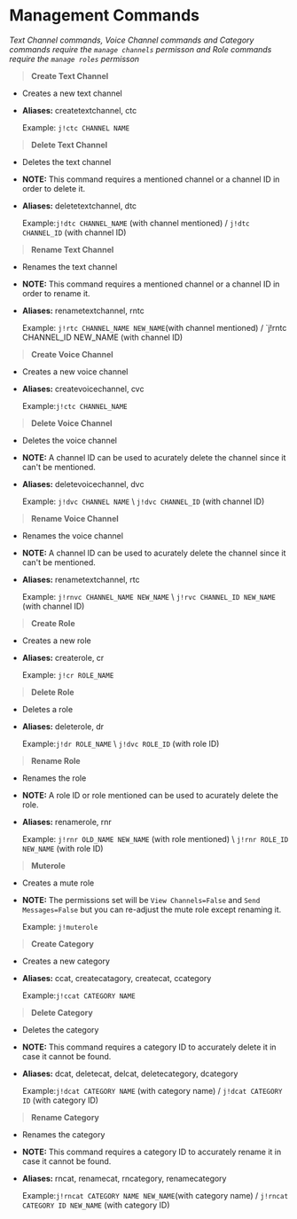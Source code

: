 # Management Commands

*Text Channel commands, Voice Channel commands and Category commands require the `manage channels` permisson and Role commands require the `manage roles` permisson*

>**Create Text Channel**

* Creates a new text channel
* **Aliases:** createtextchannel, ctc

    Example: `j!ctc CHANNEL NAME`

>**Delete Text Channel**

* Deletes the text channel
* **NOTE:** This command requires a mentioned channel or a channel ID in order to delete it.
* **Aliases:** deletetextchannel, dtc

    Example:`j!dtc CHANNEL_NAME` (with channel mentioned) / `j!dtc CHANNEL_ID` (with channel ID)

>**Rename Text Channel**

* Renames the text channel
* **NOTE:** This command requires a mentioned channel or a channel ID in order to rename it.
* **Aliases:** renametextchannel, rntc

    Example: `j!rtc CHANNEL_NAME NEW_NAME`(with channel mentioned) / `j!rntc CHANNEL_ID NEW_NAME (with channel ID)

>**Create Voice Channel**

* Creates a new voice channel
* **Aliases:** createvoicechannel, cvc

    Example:`j!ctc CHANNEL_NAME`

>**Delete Voice Channel**

* Deletes the voice channel
* **NOTE:** A channel ID can be used to acurately delete the channel since it can't be mentioned.
* **Aliases:** deletevoicechannel, dvc

    Example: `j!dvc CHANNEL NAME` \ `j!dvc CHANNEL_ID` (with channel ID)

>**Rename Voice Channel**

* Renames the voice channel
* **NOTE:** A channel ID can be used to acurately delete the channel since it can't be mentioned.
* **Aliases:** renametextchannel, rtc

    Example: `j!rnvc CHANNEL_NAME NEW_NAME` \ `j!rvc CHANNEL_ID NEW_NAME` (with channel ID)

>**Create Role**

* Creates a new role
* **Aliases:** createrole, cr

    Example: `j!cr ROLE_NAME`

>**Delete Role**

* Deletes a role
* **Aliases:** deleterole, dr

    Example:`j!dr ROLE_NAME` \ `j!dvc ROLE_ID` (with role ID)

>**Rename Role**

* Renames the role
* **NOTE:** A role ID or role mentioned can be used to acurately delete the role.
* **Aliases:** renamerole, rnr

    Example: `j!rnr OLD_NAME NEW_NAME` (with role mentioned) \ `j!rnr ROLE_ID NEW_NAME` (with role ID)

>**Muterole**

* Creates a mute role
* **NOTE:** The permissions set will be `View Channels=False` and `Send Messages=False` but you can re-adjust the mute role except renaming it.

    Example: `j!muterole`

>**Create Category**

* Creates a new category
* **Aliases:** ccat, createcatagory, createcat, ccategory

    Example:`j!ccat CATEGORY NAME`

>**Delete Category**

* Deletes the category
* **NOTE:** This command requires a category ID to accurately delete it in case it cannot be found.
* **Aliases:** dcat, deletecat, delcat, deletecategory, dcategory

    Example:`j!dcat CATEGORY NAME` (with category name) / `j!dcat CATEGORY ID` (with category ID)

>**Rename Category**

* Renames the category
* **NOTE:** This command requires a category ID to accurately rename it in case it cannot be found.
* **Aliases:** rncat, renamecat, rncategory, renamecategory

    Example:`j!rncat CATEGORY NAME NEW_NAME`(with category name) / `j!rncat CATEGORY ID NEW_NAME` (with category ID)
